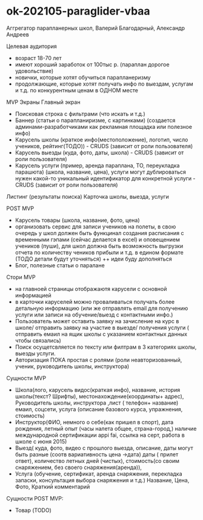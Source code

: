 # ok-202105-paraglider-vbaa

Аггрегатор парапланерных школ, Валерий Благодарный, Александр Андреев

Целевая аудитория

- возраст 18-70 лет
- имеют хороший заработок от 100тыс р. (параплан дорогое удовольствие)
- новички, которые хотят обучиться парапланеризму
- продолжающие, которые хотят получать инфо по выездам, услугам и т.д. по конкурентным ценам в ОДНОМ месте

MVP Экраны Главный экран

- Поисковая строка с фильтрами (что искать и т.д.)
- Баннер (статьи о парапланиризме, с картинками) (создается админами-разработчиками как рекламная площадка или полезное
  инфо)
- Карусель школы (краткое инфо(местоположение), логотип, число учеников, рейтинг(ТОДО)) - CRUDS (зависит от роли
  пользователя)
- Карусель выезды (куда, фото, даты, школа) - CRUDS (зависит от роли пользователя)
- Карусель услуги (пример, аренда параплана, ТО, переукладка парашюта) (школа, название, цена), услуги могут
  дублироваться нужен какой-то уникальный идентификатор для конкретной услуги - CRUDS (зависит от роли пользователя)

Листинг (результаты поиска)
Карточка школы, выезда, услуги

POST MVP

- Карусель товары (школа, название, фото, цена)
- организовать сервис для записи учеников на полеты, в свою очередь у школ должен быть функцинал создания расписания с
  временными гэпами (сейчас делается в excel) и оповещением учеников (пуши), для школ должна быть возможность выгрузки
  отчета по количеству чеников прибыли и т.д. в едином формате (ТОДО детали будут уточняться)
  ++ идеи буду дополняться
- Блог, полезные статьи о паралане

Стори MVP

- на главноей страницы отображаютя карусели с основной информацией
- в карточки каруселей можно проваливаться получать более детальную информацию (или же отправлять email для получению
  услуги или записи на обучение/выезд с контактными инфо.)
- Пользователь может оставить заявку на зачисление на курс в школе/ отправить заявку на участие в выезде/ получения
  услуги ( отправить емаил на ящик школы с указанием контактных данных чтобы связались)
- Поиск осущетсвляется по тексту или филтрам в 3 категориях школы, выезды услуги.
- Авторизация ПОКА простая с ролями (роли неавторизованный, ученик, руководитель школы, инструктора)

Сущности MVP

- Школа(лого, карусель видос(краткая инфо), название, история школы(текст? Шрифты), местонахождение(координаты+ адрес),
  Руководитель школы, инструктора ,лист ( телефон+ название) емаил, соцсети, услуга (описание базового курса,
  упражнения, стоимость)
- Инструктор(ФИО, немного о себе(как пришел в спорт), дата рождения, летный опыт (часы налета общее, страна-город,)
  наличие международной сертификации appi fai, ссылка на серт, работа в школе с июня 2015)
- Выезд( куда, фото, видео с прошлого выезда, описание, даты могут быть разные (соотв вариативность цена ->дата) даты (
  прилет ответ), количество летных дней (чистых), стоимость(со своим снаряжением, без своего снаряжения(аренда)),
- Услуга (обучение, сертификат, аренда снаряжения, перекладка запаски, консультация выбора снаряжения и т.д.)
  Название, Цена, Фото, Краткий комментарий

Сущности POST MVP:

- Товар (TODO)
